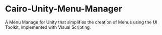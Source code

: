 # Cairo-Unity-Menu-Manager
A Menu Manage for Unity that simplifies the creation of Menus using the UI Toolkit, implemented with Visual Scripting. 

